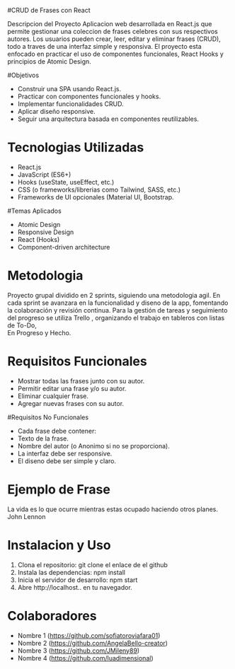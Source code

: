 #CRUD de Frases con React

 Descripcion del Proyecto
 Aplicacion web desarrollada en React.js que permite gestionar una coleccion de frases celebres con
 sus respectivos autores. 
 Los usuarios pueden crear, leer, editar y eliminar frases (CRUD), todo a traves de una interfaz
 simple y responsiva. 
 El proyecto esta enfocado en practicar el uso de componentes funcionales, React Hooks y
 principios de Atomic Design.

#Objetivos
- Construir una SPA usando React.js.
- Practicar con componentes funcionales y hooks.
- Implementar funcionalidades CRUD.
- Aplicar diseño responsive.
- Seguir una arquitectura basada en componentes reutilizables.
  
# Tecnologias Utilizadas
- React.js
- JavaScript (ES6+)
- Hooks (useState, useEffect, etc.)
- CSS (o frameworks/librerias como Tailwind, SASS, etc.)
- Frameworks de UI opcionales (Material UI, Bootstrap.

#Temas Aplicados
- Atomic Design
- Responsive Design
- React (Hooks)
- Component-driven architecture

# Metodologia
 Proyecto grupal dividido en 2 sprints, siguiendo una metodologia agil. En cada sprint se avanzara
 en la funcionalidad y diseno de la app, fomentando la colaboración y revisión continua.
 Para la gestión de tareas y seguimiento del progreso se utiliza Trello , organizando el trabajo en tableros con listas de To-Do,    
 En Progreso y Hecho.

 # Requisitos Funcionales
 - Mostrar todas las frases junto con su autor.
 - Permitir editar una frase y/o su autor.
 - Eliminar cualquier frase.
 - Agregar nuevas frases con su autor.

 #Requisitos No Funcionales
 - Cada frase debe contener:
 - Texto de la frase.
 - Nombre del autor (o Anonimo si no se proporciona).
 - La interfaz debe ser responsive.
 - El diseno debe ser simple y claro.

 # Ejemplo de Frase
 La vida es lo que ocurre mientras estas ocupado haciendo otros planes.
 John Lennon

 # Instalacion y Uso
 1. Clona el repositorio:
   git clone el enlace de el github
 2. Instala las dependencias:
   npm install
 3. Inicia el servidor de desarrollo:
   npm start
 4. Abre http://localhost.. en tu navegador.

# Colaboradores
- Nombre 1 (https://github.com/sofiatoroviafara01)
- Nombre 2 (https://github.com/AngelaBello-creator)
- Nombre 3 (https://github.com/JMileny89)
- Nombre 4 (https://github.com/luadimensional)

 
